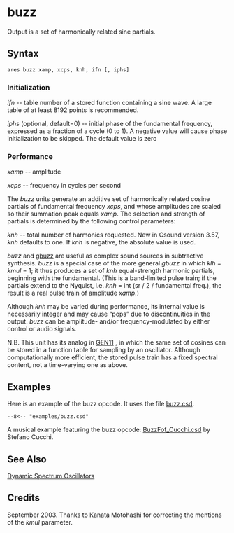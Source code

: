 <!--
id:buzz
category:Signal Generators:Dynamic Spectrum Oscillators
-->
# buzz
Output is a set of harmonically related sine partials.

## Syntax
```csound-orc
ares buzz xamp, xcps, knh, ifn [, iphs]
```

### Initialization
_ifn_ -- table number of a stored function containing a sine wave. A large table of at least 8192 points is recommended.

_iphs_ (optional, default=0) -- initial phase of the fundamental frequency, expressed as a fraction of a cycle (0 to 1). A negative value will cause phase initialization to be skipped. The default value is zero

### Performance
_xamp_ -- amplitude

_xcps_ -- frequency in cycles per second

The _buzz_ units generate an additive set of harmonically related cosine partials of fundamental frequency _xcps_, and whose amplitudes are scaled so their summation peak equals _xamp_. The selection and strength of partials is determined by the following control parameters:

_knh_ -- total number of harmonics requested. New in Csound version 3.57, _knh_ defaults to one. If _knh_ is negative, the absolute value is used.

_buzz_ and  [gbuzz](../../opcodes/gbuzz)  are useful as complex sound sources in subtractive synthesis. _buzz_ is a special case of the more general _gbuzz_ in which _klh_ = _kmul_ = 1; it thus produces a set of _knh_ equal-strength harmonic partials, beginning with the fundamental. (This is a band-limited pulse train; if the partials extend to the Nyquist, i.e. _knh_ = int (sr / 2 / fundamental freq.), the result is a real pulse train of amplitude _xamp_.)

Although _knh_ may be varied during performance, its internal value is necessarily integer and may cause “pops” due to discontinuities in the output. _buzz_ can be amplitude- and/or frequency-modulated by either control or audio signals.

N.B. This unit has its analog in  [GEN11](../../scoregens/gen11) , in which the same set of cosines can be stored in a function table for sampling by an oscillator. Although computationally more efficient, the stored pulse train has a fixed spectral content, not a time-varying one as above.

## Examples
Here is an example of the buzz opcode. It uses the file [buzz.csd](../../examples/buzz.csd).
``` csound-orc title="Example of the buzz opcode." linenums="1"
--8<-- "examples/buzz.csd"
```
A musical example featuring the buzz opcode: [BuzzFof_Cucchi.csd](../../examples/musical/BuzzFof_Cucchi.csd) by Stefano Cucchi.
## See Also
[Dynamic Spectrum Oscillators](../../siggen/dynamic)

## Credits
September 2003. Thanks to Kanata Motohashi for correcting the mentions of the _kmul_ parameter.
